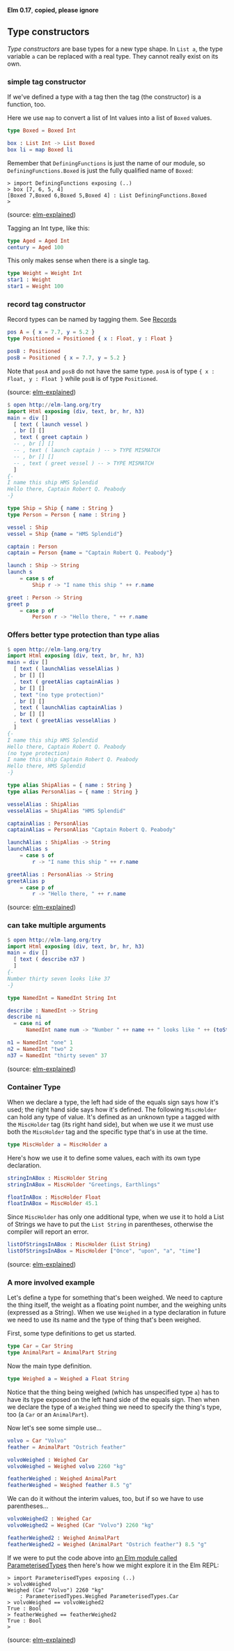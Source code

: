 **Elm 0.17**, **copied, please ignore** 

## Type constructors

*Type constructors* are base types for a new type shape. In `List a`, the type variable `a` can be replaced with a real type. They cannot really exist on its own. 

### simple tag constructor

If we've defined a type with a tag then the tag (the constructor) is a function, too.

Here we use `map` to convert a list of Int values into a list of `Boxed` values.

```elm
type Boxed = Boxed Int

box : List Int -> List Boxed
box li = map Boxed li
```

Remember that `DefiningFunctions` is just the name of our module, so `DefiningFunctions.Boxed` is just the fully qualified name of `Boxed`:

```
> import DefiningFunctions exposing (..)
> box [7, 6, 5, 4]
[Boxed 7,Boxed 6,Boxed 5,Boxed 4] : List DefiningFunctions.Boxed
>
```

(source: [elm-explained](https://github.com/niksilver/elm-explained))

Tagging an Int type, like this:

```elm
type Aged = Aged Int
century = Aged 100
```


This only makes sense when there is a single tag.

```elm
type Weight = Weight Int
star1 : Weight
star1 = Weight 100
```


### record tag constructor

Record types can be named by tagging them.  See [Records](05-record.md)

```elm
pos A = { x = 7.7, y = 5.2 }
type Positioned = Positioned { x : Float, y : Float }

posB : Positioned
posB = Positioned { x = 7.7, y = 5.2 }
```

Note that `posA` and `posB` do not have the same type. `posA` is of type `{ x : Float, y : Float }` while `posB` is of type `Positioned`.

(source: [elm-explained](https://github.com/niksilver/elm-explained))

```elm
$ open http://elm-lang.org/try
import Html exposing (div, text, br, hr, h3)
main = div [] 
  [ text ( launch vessel )
  , br [] []
  , text ( greet captain )
  -- , br [] []
  -- , text ( launch captain ) -- > TYPE MISMATCH
  -- , br [] []
  -- , text ( greet vessel ) -- > TYPE MISMATCH
  ]
{-
I name this ship HMS Splendid
Hello there, Captain Robert Q. Peabody
-} 

type Ship = Ship { name : String }
type Person = Person { name : String }

vessel : Ship
vessel = Ship {name = "HMS Splendid"}

captain : Person
captain = Person {name = "Captain Robert Q. Peabody"}

launch : Ship -> String
launch s
    = case s of
        Ship r -> "I name this ship " ++ r.name

greet : Person -> String
greet p
    = case p of
        Person r -> "Hello there, " ++ r.name
```

### Offers better type protection than type alias

```elm
$ open http://elm-lang.org/try
import Html exposing (div, text, br, hr, h3)
main = div [] 
  [ text ( launchAlias vesselAlias )
  , br [] []
  , text ( greetAlias captainAlias )
  , br [] []
  , text "(no type protection)"
  , br [] []
  , text ( launchAlias captainAlias )
  , br [] []
  , text ( greetAlias vesselAlias )
  ]
{-
I name this ship HMS Splendid
Hello there, Captain Robert Q. Peabody
(no type protection)
I name this ship Captain Robert Q. Peabody
Hello there, HMS Splendid
-} 

type alias ShipAlias = { name : String }
type alias PersonAlias = { name : String }

vesselAlias : ShipAlias
vesselAlias = ShipAlias "HMS Splendid"

captainAlias : PersonAlias
captainAlias = PersonAlias "Captain Robert Q. Peabody"

launchAlias : ShipAlias -> String
launchAlias s
    = case s of
        r -> "I name this ship " ++ r.name

greetAlias : PersonAlias -> String
greetAlias p
    = case p of
        r -> "Hello there, " ++ r.name
```
(source: [elm-explained](https://github.com/niksilver/elm-explained))


### can take multiple arguments

```elm
$ open http://elm-lang.org/try
import Html exposing (div, text, br, hr, h3)
main = div [] 
  [ text ( describe n37 )
  ]
{-
Number thirty seven looks like 37
-} 

type NamedInt = NamedInt String Int

describe : NamedInt -> String
describe ni
  = case ni of
      NamedInt name num -> "Number " ++ name ++ " looks like " ++ (toString num)

n1 = NamedInt "one" 1
n2 = NamedInt "two" 2
n37 = NamedInt "thirty seven" 37
```
(source: [elm-explained](https://github.com/niksilver/elm-explained))

### Container Type

When we declare a type, the left had side of the equals sign says how it's used; the right hand side says how it's defined. The following `MiscHolder` can hold any type of value. It's defined as an unknown type `a` tagged with the `MiscHolder` tag (its right hand side), but when we use it we must use both the `MiscHolder` tag and the specific type that's in use at the time.

```elm
type MiscHolder a = MiscHolder a
```

Here's how we use it to define some values, each with its own type declaration.

```elm
stringInABox : MiscHolder String
stringInABox = MiscHolder "Greetings, Earthlings"

floatInABox : MiscHolder Float
floatInABox = MiscHolder 45.1
```

Since `MiscHolder` has only one additional type, when we use it to hold a List of Strings we have to put the `List String` in parentheses, otherwise the compiler will report an error.

```elm
listOfStringsInABox : MiscHolder (List String)
listOfStringsInABox = MiscHolder ["Once", "upon", "a", "time"]
```

(source: [elm-explained](https://github.com/niksilver/elm-explained))


### A more involved example

Let's define a type for something that's been weighed. We need to capture the thing itself, the weight as a floating point number, and the weighing units (expressed as a String). When we use `Weighed` in a type declaration in future we need to use its name and the type of thing that's been weighed.

First, some type definitions to get us started.

```elm
type Car = Car String
type AnimalPart = AnimalPart String
```

Now the main type definition.

```elm
type Weighed a = Weighed a Float String
```

Notice that the thing being weighed (which has unspecified type `a`) has to have its type exposed on the left hand side of the equals sign. Then when we declare the type of a `Weighed` thing we need to specify the thing's type, too (a `Car` or an `AnimalPart`).

Now let's see some simple use...

```elm
volvo = Car "Volvo"
feather = AnimalPart "Ostrich feather"

volvoWeighed : Weighed Car
volvoWeighed = Weighed volvo 2260 "kg"

featherWeighed : Weighed AnimalPart
featherWeighed = Weighed feather 8.5 "g"
```

We can do it without the interim values, too, but if so we have to use parentheses...

```elm
volvoWeighed2 : Weighed Car
volvoWeighed2 = Weighed (Car "Volvo") 2260 "kg"

featherWeighed2 : Weighed AnimalPart
featherWeighed2 = Weighed (AnimalPart "Ostrich feather") 8.5 "g"
```

If we were to put the code above into [an Elm module called ParameterisedTypes](ParameterisedTypes.elm) then here's how we might explore it in the Elm REPL:

```
> import ParameterisedTypes exposing (..)
> volvoWeighed
Weighed (Car "Volvo") 2260 "kg"
    : ParameterisedTypes.Weighed ParameterisedTypes.Car
> volvoWeighed == volvoWeighed2
True : Bool
> featherWeighed == featherWeighed2
True : Bool
>
```

(source: [elm-explained](https://github.com/niksilver/elm-explained))




